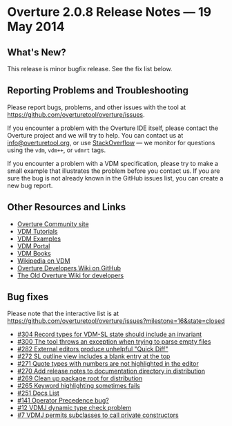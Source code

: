 # Overture 2.0.8 Release Notes — 19 May 2014 

## What's New?

This release is minor bugfix release.  See the fix list below.


## Reporting Problems and Troubleshooting

Please report bugs, problems, and other issues with the tool at <https://github.com/overturetool/overture/issues>.

If you encounter a problem with the Overture IDE itself, please contact the Overture project and we will try to help.  You can contact us at info@overturetool.org, or use [StackOverflow](http://stackoverflow.com/questions/tagged/vdm%2b%2b) — we monitor for questions using the `vdm`, `vdm++`, or `vdmrt` tags.

If you encounter a problem with a VDM specification, please try to make a small example that illustrates the problem before you contact us.  If you are sure the bug is not already known in the GitHub issues list, you can create a new bug report.


## Other Resources and Links

* [Overture Community site](http://www.overturetool.org)
* [VDM Tutorials](http://overturetool.org/?q=Documentation)
* [VDM Examples](http://overturetool.org/?q=node/11)
* [VDM Portal](http://www.vdmportal.org)
* [VDM Books](http://www.vdmbook.com)
* [Wikipedia on VDM](http://en.wikipedia.org/wiki/Vienna_Development_Method)
* [Overture Developers Wiki on GitHub](https://github.com/overturetool/overture/wiki/)
* [The Old Overture Wiki for developers](http://wiki.overturetool.org)


## Bug fixes

Please note that the interactive list is at <https://github.com/overturetool/overture/issues?milestone=16&state=closed>

* [#304 Record types for VDM-SL state should include an invariant](https://api.github.com/repos/overturetool/overture/issues/304)
* [#300 The tool throws an exception when trying to parse empty files](https://api.github.com/repos/overturetool/overture/issues/300)
* [#282 External editors produce unhelpful "Quick Diff" ](https://api.github.com/repos/overturetool/overture/issues/282)
* [#272 SL outline view includes a blank entry at the top](https://api.github.com/repos/overturetool/overture/issues/272)
* [#271 Quote types with numbers are not highlighted in the editor](https://api.github.com/repos/overturetool/overture/issues/271)
* [#270 Add release notes to documentation directory in distribution](https://api.github.com/repos/overturetool/overture/issues/270)
* [#269 Clean up package root for distribution](https://api.github.com/repos/overturetool/overture/issues/269)
* [#265 Keyword highlighting sometimes fails](https://api.github.com/repos/overturetool/overture/issues/265)
* [#251 Docs List](https://api.github.com/repos/overturetool/overture/issues/251)
* [#141 Operator Precedence bug?](https://api.github.com/repos/overturetool/overture/issues/141)
* [#12 VDMJ dynamic type check problem](https://api.github.com/repos/overturetool/overture/issues/12)
* [#7 VDMJ permits subclasses to call private constructors](https://api.github.com/repos/overturetool/overture/issues/7)

